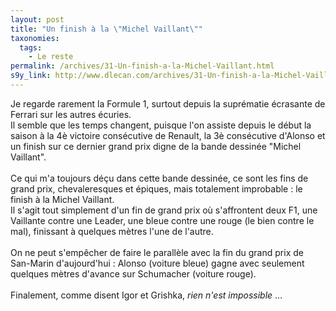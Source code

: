 ```yaml
---
layout: post
title: "Un finish à la \"Michel Vaillant\""
taxonomies: 
  tags: 
    - Le reste
permalink: /archives/31-Un-finish-a-la-Michel-Vaillant.html
s9y_link: http://www.dlecan.com/archives/31-Un-finish-a-la-Michel-Vaillant.html
---
```

Je regarde rarement la Formule 1, surtout depuis la suprématie écrasante de Ferrari sur les autres écuries.<br />
Il semble que les temps changent, puisque l'on assiste depuis le début la saison à la 4è victoire consécutive de Renault, la 3è consécutive d'Alonso et un finish sur ce dernier grand prix digne de la bande dessinée "Michel Vaillant".<br />
<br />
Ce qui m'a toujours déçu dans cette bande dessinée, ce sont les fins de grand prix, chevaleresques et épiques, mais totalement improbable : le finish à la Michel Vaillant.<br />
Il s'agit tout simplement d'un fin de grand prix où s'affrontent deux F1, une Vaillante contre une Leader, une bleue contre une rouge (le bien contre le mal), finissant à quelques mètres l'une de l'autre.<br />
<br />
On ne peut s'empêcher de faire le parallèle avec la fin du grand prix de San-Marin d'aujourd'hui : Alonso (voiture bleue) gagne avec seulement quelques mètres d'avance sur Schumacher (voiture rouge).<br />
<br />
Finalement, comme disent Igor et Grishka, <i>rien n'est impossible</i> ...
